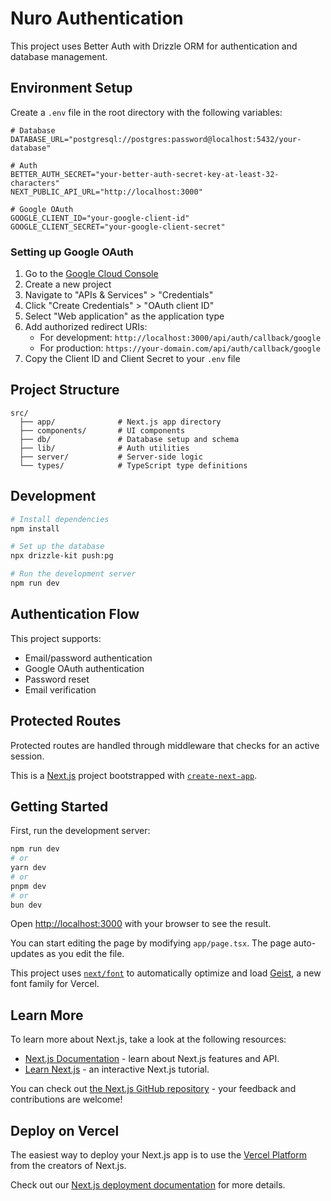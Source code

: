# Nuro Authentication

This project uses Better Auth with Drizzle ORM for authentication and database management.

## Environment Setup

Create a `.env` file in the root directory with the following variables:

```env
# Database
DATABASE_URL="postgresql://postgres:password@localhost:5432/your-database"

# Auth
BETTER_AUTH_SECRET="your-better-auth-secret-key-at-least-32-characters"
NEXT_PUBLIC_API_URL="http://localhost:3000"

# Google OAuth
GOOGLE_CLIENT_ID="your-google-client-id"
GOOGLE_CLIENT_SECRET="your-google-client-secret"
```

### Setting up Google OAuth

1. Go to the [Google Cloud Console](https://console.cloud.google.com/)
2. Create a new project
3. Navigate to "APIs & Services" > "Credentials"
4. Click "Create Credentials" > "OAuth client ID"
5. Select "Web application" as the application type
6. Add authorized redirect URIs:
   - For development: `http://localhost:3000/api/auth/callback/google`
   - For production: `https://your-domain.com/api/auth/callback/google`
7. Copy the Client ID and Client Secret to your `.env` file

## Project Structure

```
src/
  ├── app/              # Next.js app directory
  ├── components/       # UI components
  ├── db/               # Database setup and schema
  ├── lib/              # Auth utilities
  ├── server/           # Server-side logic
  └── types/            # TypeScript type definitions
```

## Development

```bash
# Install dependencies
npm install

# Set up the database
npx drizzle-kit push:pg

# Run the development server
npm run dev
```

## Authentication Flow

This project supports:
- Email/password authentication
- Google OAuth authentication
- Password reset
- Email verification

## Protected Routes

Protected routes are handled through middleware that checks for an active session.

This is a [Next.js](https://nextjs.org) project bootstrapped with [`create-next-app`](https://nextjs.org/docs/app/api-reference/cli/create-next-app).

## Getting Started

First, run the development server:

```bash
npm run dev
# or
yarn dev
# or
pnpm dev
# or
bun dev
```

Open [http://localhost:3000](http://localhost:3000) with your browser to see the result.

You can start editing the page by modifying `app/page.tsx`. The page auto-updates as you edit the file.

This project uses [`next/font`](https://nextjs.org/docs/app/building-your-application/optimizing/fonts) to automatically optimize and load [Geist](https://vercel.com/font), a new font family for Vercel.

## Learn More

To learn more about Next.js, take a look at the following resources:

- [Next.js Documentation](https://nextjs.org/docs) - learn about Next.js features and API.
- [Learn Next.js](https://nextjs.org/learn) - an interactive Next.js tutorial.

You can check out [the Next.js GitHub repository](https://github.com/vercel/next.js) - your feedback and contributions are welcome!

## Deploy on Vercel

The easiest way to deploy your Next.js app is to use the [Vercel Platform](https://vercel.com/new?utm_medium=default-template&filter=next.js&utm_source=create-next-app&utm_campaign=create-next-app-readme) from the creators of Next.js.

Check out our [Next.js deployment documentation](https://nextjs.org/docs/app/building-your-application/deploying) for more details.

